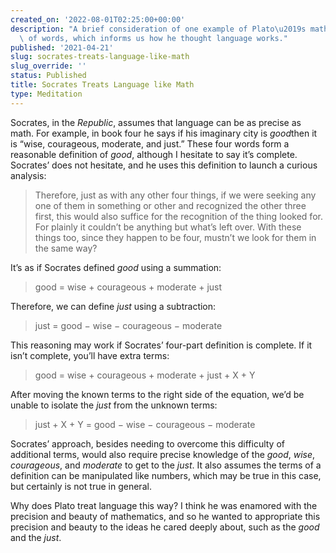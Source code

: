 ```yaml
---
created_on: '2022-08-01T02:25:00+00:00'
description: "A brief consideration of one example of Plato\u2019s mathematical analysis\
  \ of words, which informs us how he thought language works."
published: '2021-04-21'
slug: socrates-treats-language-like-math
slug_override: ''
status: Published
title: Socrates Treats Language like Math
type: Meditation
---
```

Socrates, in the *Republic*, assumes that language can be as precise as math. For example, in book four he says if his imaginary city is *good*then it is “wise, courageous, moderate, and just.” These four words form a reasonable definition of *good*, although I hesitate to say it’s complete. Socrates’ does not hesitate, and he uses this definition to launch a curious analysis:

> Therefore, just as with any other four things, if we were seeking any one of them in something or other and recognized the other three first, this would also suffice for the recognition of the thing looked for. For plainly it couldn’t be anything but what’s left over. With these things too, since they happen to be four, mustn’t we look for them in the same way?

It’s as if Socrates defined *good* using a summation:

> good = wise + courageous + moderate + just

Therefore, we can define *just* using a subtraction:

> just = good − wise − courageous − moderate

This reasoning may work if Socrates’ four-part definition is complete. If it isn’t complete, you’ll have extra terms:

> good = wise + courageous + moderate + just + X + Y

After moving the known terms to the right side of the equation, we’d be unable to isolate the *just* from the unknown terms:

> just + X + Y = good − wise − courageous − moderate

Socrates’ approach, besides needing to overcome this difficulty of additional terms, would also require precise knowledge of the *good*, *wise*, *courageous*, and *moderate* to get to the *just*. It also assumes the terms of a definition can be manipulated like numbers, which may be true in this case, but certainly is not true in general.

Why does Plato treat language this way? I think he was enamored with the precision and beauty of mathematics, and so he wanted to appropriate this precision and beauty to the ideas he cared deeply about, such as the *good* and the *just*.
